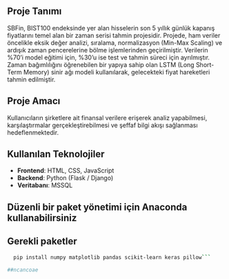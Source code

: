 ## Proje Tanımı

SBFin, BIST100 endeksinde yer alan hisselerin son 5 yıllık günlük kapanış fiyatlarını temel alan bir zaman serisi tahmin projesidir. Projede, ham veriler öncelikle eksik değer analizi, sıralama, normalizasyon (Min-Max Scaling) ve ardışık zaman pencerelerine bölme işlemlerinden geçirilmiştir. Verilerin %70’i model eğitimi için, %30’u ise test ve tahmin süreci için ayrılmıştır. Zaman bağımlılığını öğrenebilen bir yapıya sahip olan LSTM (Long Short-Term Memory) sinir ağı modeli kullanılarak, gelecekteki fiyat hareketleri tahmin edilmiştir.

## Proje Amacı

Kullanıcıların şirketlere ait finansal verilere erişerek analiz yapabilmesi, karşılaştırmalar gerçekleştirebilmesi ve şeffaf bilgi akışı sağlanması hedeflenmektedir.

## Kullanılan Teknolojiler

- **Frontend**: HTML, CSS, JavaScript  
- **Backend**: Python (Flask / Django)  
- **Veritabanı**: MSSQL


## Düzenli bir paket yönetimi için Anaconda kullanabilirsiniz

## Gerekli paketler

```bash
  pip install numpy matplotlib pandas scikit-learn keras pillow```

##ncancoae
